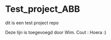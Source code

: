 Test_project_ABB
================

dit is een test project repo


Deze lijn is toegevoegd door Wim.
Cout : Hoera :)
